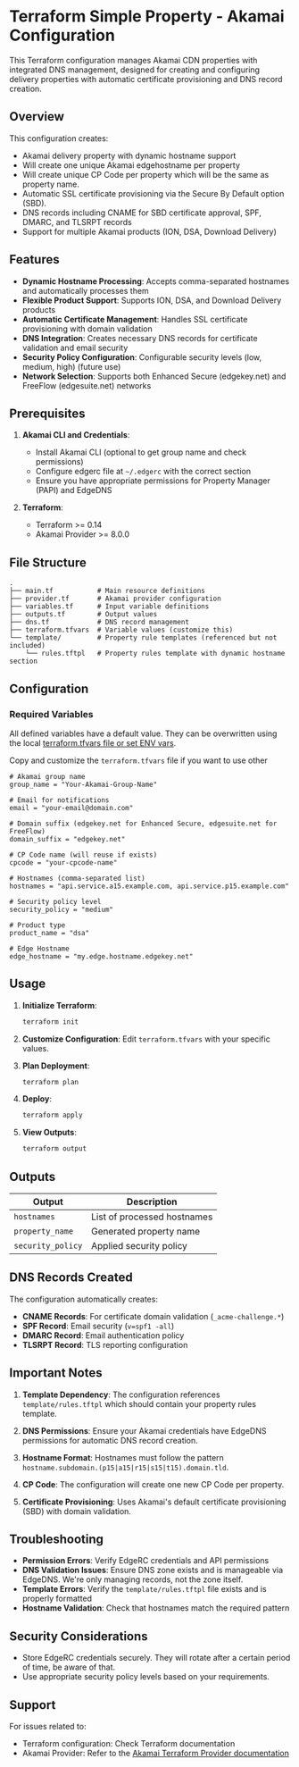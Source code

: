 # Terraform Simple Property - Akamai Configuration

This Terraform configuration manages Akamai CDN properties with integrated DNS management, designed for creating and configuring delivery properties with automatic certificate provisioning and DNS record creation.

## Overview

This configuration creates:

- Akamai delivery property with dynamic hostname support
- Will create one unique Akamai edgehostname per property
- Will create unique CP Code per property which will be the same as property name.
- Automatic SSL certificate provisioning via the Secure By Default option (SBD).
- DNS records including CNAME for SBD certificate approval, SPF, DMARC, and TLSRPT records
- Support for multiple Akamai products (ION, DSA, Download Delivery)

## Features

- **Dynamic Hostname Processing**: Accepts comma-separated hostnames and automatically processes them
- **Flexible Product Support**: Supports ION, DSA, and Download Delivery products
- **Automatic Certificate Management**: Handles SSL certificate provisioning with domain validation
- **DNS Integration**: Creates necessary DNS records for certificate validation and email security
- **Security Policy Configuration**: Configurable security levels (low, medium, high) (future use)
- **Network Selection**: Supports both Enhanced Secure (edgekey.net) and FreeFlow (edgesuite.net) networks

## Prerequisites

1. **Akamai CLI and Credentials**:

   - Install Akamai CLI (optional to get group name and check permissions)
   - Configure edgerc file at `~/.edgerc` with the correct section
   - Ensure you have appropriate permissions for Property Manager (PAPI) and EdgeDNS

2. **Terraform**:
   - Terraform >= 0.14
   - Akamai Provider >= 8.0.0

## File Structure

```
.
├── main.tf           # Main resource definitions
├── provider.tf       # Akamai provider configuration
├── variables.tf      # Input variable definitions
├── outputs.tf        # Output values
├── dns.tf            # DNS record management
├── terraform.tfvars  # Variable values (customize this)
└── template/         # Property rule templates (referenced but not included)
    └── rules.tftpl   # Property rules template with dynamic hostname section
```

## Configuration

### Required Variables

All defined variables have a default value. They can be overwritten using the local [terraform.tfvars file or set ENV vars](https://developer.hashicorp.com/terraform/language/values/variables#environment-variables).

Copy and customize the `terraform.tfvars` file if you want to use other

```hcl
# Akamai group name
group_name = "Your-Akamai-Group-Name"

# Email for notifications
email = "your-email@domain.com"

# Domain suffix (edgekey.net for Enhanced Secure, edgesuite.net for FreeFlow)
domain_suffix = "edgekey.net"

# CP Code name (will reuse if exists)
cpcode = "your-cpcode-name"

# Hostnames (comma-separated list)
hostnames = "api.service.a15.example.com, api.service.p15.example.com"

# Security policy level
security_policy = "medium"

# Product type
product_name = "dsa"

# Edge Hostname
edge_hostname = "my.edge.hostname.edgekey.net"
```

## Usage

1. **Initialize Terraform**:

   ```bash
   terraform init
   ```

2. **Customize Configuration**:
   Edit `terraform.tfvars` with your specific values.

3. **Plan Deployment**:

   ```bash
   terraform plan
   ```

4. **Deploy**:

   ```bash
   terraform apply
   ```

5. **View Outputs**:
   ```bash
   terraform output
   ```

## Outputs

| Output            | Description                 |
| ----------------- | --------------------------- |
| `hostnames`       | List of processed hostnames |
| `property_name`   | Generated property name     |
| `security_policy` | Applied security policy     |

## DNS Records Created

The configuration automatically creates:

- **CNAME Records**: For certificate domain validation (`_acme-challenge.*`)
- **SPF Record**: Email security (`v=spf1 -all`)
- **DMARC Record**: Email authentication policy
- **TLSRPT Record**: TLS reporting configuration

## Important Notes

1. **Template Dependency**: The configuration references `template/rules.tftpl` which should contain your property rules template.

2. **DNS Permissions**: Ensure your Akamai credentials have EdgeDNS permissions for automatic DNS record creation.

3. **Hostname Format**: Hostnames must follow the pattern `hostname.subdomain.(p15|a15|r15|s15|t15).domain.tld`.

4. **CP Code**: The configuration will create one new CP Code per property.

5. **Certificate Provisioning**: Uses Akamai's default certificate provisioning (SBD) with domain validation.

## Troubleshooting

- **Permission Errors**: Verify EdgeRC credentials and API permissions
- **DNS Validation Issues**: Ensure DNS zone exists and is manageable via EdgeDNS. We're only managing records, not the zone itself.
- **Template Errors**: Verify the `template/rules.tftpl` file exists and is properly formatted
- **Hostname Validation**: Check that hostnames match the required pattern

## Security Considerations

- Store EdgeRC credentials securely. They will rotate after a certain period of time, be aware of that.
- Use appropriate security policy levels based on your requirements.

## Support

For issues related to:

- Terraform configuration: Check Terraform documentation
- Akamai Provider: Refer to the [Akamai Terraform Provider documentation](https://registry.terraform.io/providers/akamai/akamai/latest/docs)
